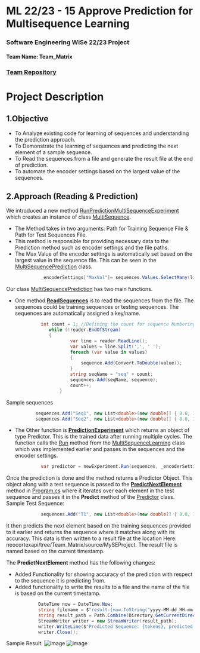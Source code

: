 # ML 22/23 - 15 Approve Prediction for Multisequence Learning
### Software Engineering WiSe 22/23 Project

#### Team Name: Team_Matrix
### [Team Repository](https://github.com/faizmohammedkhan7/neocortexapi_Team_Matrix/tree/Team_Matrix/source/MySEProject)


**Project Description**
=============

1.Objective
-------------
- To Analyze existing code for learning of sequences and understanding the prediction approach.
- To Demonstrate the learning of sequences and predicting the next element of a sample sequence.
- To Read the sequences from a file and generate the result file at the end of prediction.
- To automate the encoder settings based on the largest value of the sequences.


2.Approach (Reading & Prediction)
-------------
We introduced a new method [RunPredictionMultiSequenceExperiment](https://github.com/faizmohammedkhan7/neocortexapi_Team_Matrix/blob/a2d17054d50cc663905b3666276f1692a6659a29/source/Samples/NeoCortexApiSample/Program.cs#L107) which creates an instance of class [MultiSequence](https://github.com/faizmohammedkhan7/neocortexapi_Team_Matrix/blob/Team_Matrix/source/Samples/NeoCortexApiSample/MultiSequenceLearningProject.cs).
- The Method takes in two arguments: Path for Training Sequence File & Path for Test Sequences File.
- This method is responsible for providing necessary data to the Prediction method such as encoder settings and the file paths. 
- The Max Value of the encoder settings is automatically set based on the largest value in the sequence file. This can be seen in the [MultiSequencePrediction](https://github.com/faizmohammedkhan7/neocortexapi_Team_Matrix/blob/Team_Matrix/source/Samples/NeoCortexApiSample/MultiSequenceLearningProject.cs) class.

```csharp
             _encoderSettings["MaxVal"]= sequences.Values.SelectMany(list => list).Max();
```

Our class [MultiSequencePrediction](https://github.com/faizmohammedkhan7/neocortexapi_Team_Matrix/blob/Team_Matrix/source/Samples/NeoCortexApiSample/MultiSequenceLearningProject.cs) has two main functions. 
- One method [**ReadSequences**](https://github.com/faizmohammedkhan7/neocortexapi_Team_Matrix/blob/a2d17054d50cc663905b3666276f1692a6659a29/source/Samples/NeoCortexApiSample/MultiSequenceLearningProject.cs#L43) is to read the sequences from the file. The sequences could be training sequences or testing sequences.
The sequences are automatically assigned a key/name.

```csharp
             int count = 1; //Defining the count for sequence Numbering
                while (!reader.EndOfStream)
                {
                        var line = reader.ReadLine();
                        var values = line.Split(',', ' ');
                        foreach (var value in values)
                        {
                            sequence.Add(Convert.ToDouble(value));
                        }
                        string seqName = "seq" + count;
                        sequences.Add(seqName, sequence);
                        count++;  
                    }
```
 Sample sequences

 ```csharp
            sequences.Add("Seq1", new List<double>(new double[] { 0.0, 1.0, 2.0, 3.0, 4.0, 2.0, 5.0 }));
            sequences.Add("Seq2", new List<double>(new double[] { 8.0, 1.0, 2.0, 9.0, 10.0, 7.0, 11.00 }));
```

- The Other function is [**PredictionExperiment**](https://github.com/faizmohammedkhan7/neocortexapi_Team_Matrix/blob/a2d17054d50cc663905b3666276f1692a6659a29/source/Samples/NeoCortexApiSample/MultiSequenceLearningProject.cs#L27) which returns an object of type Predictor. This is the trained data after running multiple cycles. 
The function calls the [Run](https://github.com/faizmohammedkhan7/neocortexapi_Team_Matrix/blob/a2d17054d50cc663905b3666276f1692a6659a29/source/Samples/NeoCortexApiSample/MultisequenceLearning.cs#L25) method from the [MultiSequenceLearning](https://github.com/faizmohammedkhan7/neocortexapi_Team_Matrix/blob/Team_Matrix/source/Samples/NeoCortexApiSample/MultisequenceLearning.cs) class which was implemented earlier and passes in the sequences and the encoder settings.

```csharp
             var predictor = newExperiment.Run(sequences, _encoderSettings);
```

 Once the prediction is done and the method returns a Predictor Object. This object along with a test sequence is passed to the [**PredictNextElement**](https://github.com/faizmohammedkhan7/neocortexapi_Team_Matrix/blob/a2d17054d50cc663905b3666276f1692a6659a29/source/Samples/NeoCortexApiSample/Program.cs#L144) method in [Program.cs](https://github.com/faizmohammedkhan7/neocortexapi_Team_Matrix/blob/Team_Matrix/source/Samples/NeoCortexApiSample/Program.cs) where it iterates over each element in the test sequence and passes it in the **Predict** method of the [Predictor](https://github.com/faizmohammedkhan7/neocortexapi_Team_Matrix/blob/Team_Matrix/source/NeoCortexApi/Predictor.cs) class.
Sample Test Sequence:
```csharp
             sequences.Add("T1", new List<double>(new double[] { 0.0, 1.0, 2.0, 3.0 }));
```

 It then predicts the next element based on the training sequences provided to it earlier and returns the sequence where it matches along with its accuracy. This data is then written to a result file at the location Here: neocortexapi/tree/Team_Matrix/source/MySEProject.
The result file is named based on the current timestamp.

The **PredictNextElement** method has the following changes:
- Added Functionality for showing accuracy of the prediction with respect to the sequence it is predicting from.
- Added functionality to write the results to a file and the name of the file is based on the current timestamp.

```csharp
            DateTime now = DateTime.Now;
            string filename = $"result-{now.ToString("yyyy-MM-dd_HH-mm-ss-fff")}.txt";
            string result_path = Path.Combine(Directory.GetCurrentDirectory(), @"..\..\..\..\..\MySEProject\", filename);
            StreamWriter writer = new StreamWriter(result_path);
            writer.WriteLine($"Predicted Sequence: {tokens}, predicted next element {tokens2.Last()} with Accuracy of {accuracy} %");
            writer.Close();
```
Sample Result:
![image](https://user-images.githubusercontent.com/59792795/227899965-bb71ba6b-fda1-4627-a9bf-acb5adb2af30.png)
![image](https://user-images.githubusercontent.com/59792795/227914196-95c55a83-4abc-4e62-81d5-65643f26fd34.png)




                                        
                                         
                                        
